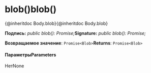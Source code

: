 # <a name="blob"></a><span data-ttu-id="862cf-101">blob()</span><span class="sxs-lookup"><span data-stu-id="862cf-101">blob()</span></span>




<span data-ttu-id="862cf-102">{@inheritdoc Body.blob}</span><span class="sxs-lookup"><span data-stu-id="862cf-102">{@inheritdoc Body.blob}</span></span>

<span data-ttu-id="862cf-103">**Подпись:** _public blob(): Promise<Blob>;_</span><span class="sxs-lookup"><span data-stu-id="862cf-103">**Signature:** _public blob(): Promise<Blob>;_</span></span>

<span data-ttu-id="862cf-104">**Возвращаемое значение**: `Promise<Blob>`</span><span class="sxs-lookup"><span data-stu-id="862cf-104">**Returns**: `Promise<Blob>`</span></span>





#### <a name="parameters"></a><span data-ttu-id="862cf-105">Параметры</span><span class="sxs-lookup"><span data-stu-id="862cf-105">Parameters</span></span>
<span data-ttu-id="862cf-106">Нет</span><span class="sxs-lookup"><span data-stu-id="862cf-106">None</span></span>


